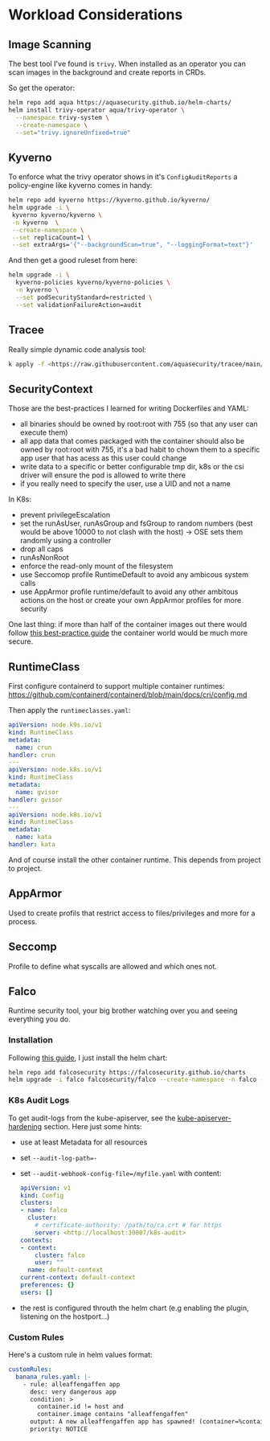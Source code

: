 # Workload Considerations

## Image Scanning

The best tool I've found is `trivy`. When installed as an operator you can scan images in the background and create reports in CRDs.

So get the operator:

```bash
helm repo add aqua https://aquasecurity.github.io/helm-charts/
helm install trivy-operator aqua/trivy-operator \
  --namespace trivy-system \
  --create-namespace \
  --set="trivy.ignoreUnfixed=true" 
```

## Kyverno

To enforce what the trivy operator shows in it's `ConfigAuditReports` a policy-engine like kyverno comes in handy:

```bash
helm repo add kyverno https://kyverno.github.io/kyverno/
helm upgrade -i \
 kyverno kyverno/kyverno \
 -n kyverno  \
 --create-namespace \
 --set replicaCount=1 \
 --set extraArgs='{"--backgroundScan=true", "--loggingFormat=text"}'
```

And then get a good ruleset from here:

```bash
helm upgrade -i \
  kyverno-policies kyverno/kyverno-policies \
  -n kyverno \
  --set podSecurityStandard=restricted \
  --set validationFailureAction=audit 
```

## Tracee

Really simple dynamic code analysis tool:

```bash
k apply -f <https://raw.githubusercontent.com/aquasecurity/tracee/main/deploy/kubernetes/tracee/tracee.yaml>
```

## SecurityContext

Those are the best-practices I learned for writing Dockerfiles and YAML:

- all binaries should be owned by root:root with 755 (so that any user can execute them)
- all app data that comes packaged with the container should also be owned by root:root with 755, it's a bad habit to chown them to a specific app user that has acess as this user could change
- write data to a specific or better configurable tmp dir, k8s or the csi driver will ensure the pod is allowed to write there
- if you really need to specify the user, use a UID and not a name

In K8s:

- prevent privilegeEscalation
- set the runAsUser, runAsGroup and fsGroup to random numbers (best would be above 10000 to not clash with the host) -> OSE sets them randomly using a controller
- drop all caps
- runAsNonRoot
- enforce the read-only mount of the filesystem
- use Seccomop profile RuntimeDefault to avoid any ambicous system calls
- use AppArmor profile runtime/default to avoid any other ambitous actions on the host or create your own AppArmor profiles for more security

One last thing: if more than half of the container images out there would follow [this best-practice guide](https://sysdig.com/blog/dockerfile-best-practices/) the container world would be much more secure.

## RuntimeClass

First configure containerd to support multiple container runtimes: <https://github.com/containerd/containerd/blob/main/docs/cri/config.md>

Then apply the `runtimeclasses.yaml`:

```yaml
apiVersion: node.k9s.io/v1
kind: RuntimeClass
metadata:
  name: crun
handler: crun
---
apiVersion: node.k8s.io/v1
kind: RuntimeClass
metadata:
  name: gvisor
handler: gvisor
---
apiVersion: node.k8s.io/v1
kind: RuntimeClass
metadata:
  name: kata
handler: kata
```

And of course install the other container runtime. This depends from project to project.

## AppArmor

Used to create profils that restrict access to files/privileges and more for a process.

## Seccomp

Profile to define what syscalls are allowed and which ones not.

## Falco

Runtime security tool, your big brother watching over you and seeing everything you do.

### Installation

Following [this guide](https://falco.org/docs/getting-started/try-falco/try-falcosidekick-on-kubernetes/), I just install the helm chart:

```bash
helm repo add falcosecurity https://falcosecurity.github.io/charts
helm upgrade -i falco falcosecurity/falco --create-namespace -n falco -f falco-values.yaml
```

### K8s Audit Logs

To get audit-logs from the kube-apiserver, see the [kube-apiserver-hardening](../01_kube-apiserver-hardening/README.md) section. Here just some hints:

- use at least Metadata for all resources
- set `--audit-log-path=-`
- set `--audit-webhook-config-file=/myfile.yaml` with content:

  ```yaml
  apiVersion: v1
  kind: Config
  clusters:
  - name: falco
    cluster:
      # certificate-authority: /path/to/ca.crt # for https
      server: <http://localhost:30007/k8s-audit>
  contexts:
  - context:
      cluster: falco
      user: ""
    name: default-context
  current-context: default-context
  preferences: {}
  users: []
  ```

- the rest is configured throuth the helm chart (e.g enabling the plugin, listening on the hostport...)

### Custom Rules

Here's a custom rule in helm values format:

```yaml
customRules:
  banana_rules.yaml: |-
    - rule: alleaffengaffen app
      desc: very dangerous app
      condition: >
        container.id != host and
        container.image contains "alleaffengaffen"
      output: A new alleaffengaffen app has spawned! (container=%container.name)
      priority: NOTICE
```

